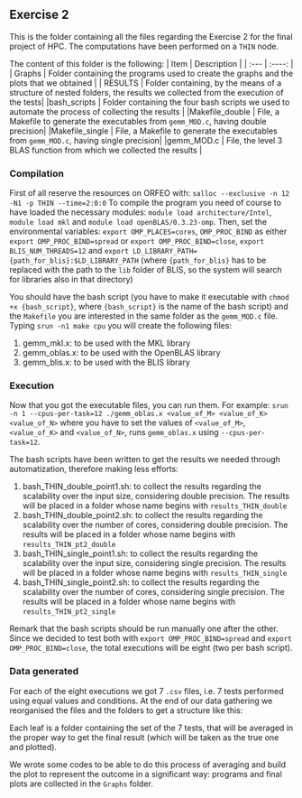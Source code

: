 ## Exercise 2
This is the folder containing all the files regarding the Exercise 2 for the final project of HPC. The computations have been performed on a `THIN` node.


The content of this folder is the following: 
| Item      | Description |
| :---        |    :----:   |
| Graphs      | Folder containing the programs used to create the graphs and the plots that we obtained      |
| RESULTS   | Folder containing, by the means of a structure of nested folders, the results we collected from the execution of the tests|
|bash_scripts | Folder containing the four bash scripts we used to automate the process of collecting the results | 
|Makefile_double | File, a Makefile to generate the executables from `gemm_MOD.c`, having double precision| 
|Makefile_single | File, a Makefile to generate the executables from `gemm_MOD.c`, having single precision| 
|gemm_MOD.c | File, the level 3 BLAS function from which we collected the results | 

### Compilation
First of all reserve the resources on ORFEO with: `salloc --exclusive -n 12 -N1 -p THIN --time=2:0:0`
To compile the program you need of course to have loaded the necessary modules: `module load architecture/Intel`, `module load mkl` and `module load openBLAS/0.3.23-omp`.
Then, set the environmental variables: `export OMP_PLACES=cores`, `OMP_PROC_BIND` as either `export OMP_PROC_BIND=spread` or `export OMP_PROC_BIND=close`, `export BLIS_NUM_THREADS=12` and `export LD_LIBRARY_PATH={path_for_blis}:$LD_LIBRARY_PATH` (where `{path_for_blis}` has to be replaced with the path to the `lib` folder of BLIS, so the system will search for libraries also in that directory)

You should have the bash script (you have to make it executable with `chmod +x {bash_script}`, where `{bash_script}` is the name of the bash script) and the `Makefile` you are interested in the same folder as the `gemm_MOD.c` file.
Typing `srun -n1 make cpu` you will create the following files: 
1. gemm_mkl.x: to be used with the MKL library
2. gemm_oblas.x: to be used with the OpenBLAS library
3. gemm_blis.x: to be used with the BLIS library


### Execution
Now that you got the executable files, you can run them. For example:
`srun -n 1 --cpus-per-task=12 ./gemm_oblas.x <value_of_M> <value_of_K> <value_of_N>`
where you have to set the values of `<value_of_M>`, `<value_of_K>` and `<value_of_N>`, runs `gemm_oblas.x` using `--cpus-per-task=12`.

The bash scripts have been written to get the results we needed through automatization, therefore making less efforts:
1. bash_THIN_double_point1.sh: to collect the results regarding the scalability over the input size, considering double precision. The results will be placed in a folder whose name begins with `results_THIN_double`
2. bash_THIN_double_point2.sh: to collect the results regarding the scalability over the number of cores, considering double precision. The results will be placed in a folder whose name begins with `results_THIN_pt2_double`
3. bash_THIN_single_point1.sh: to collect the results regarding the scalability over the input size, considering single precision. The results will be placed in a folder whose name begins with `results_THIN_single`
4. bash_THIN_single_point2.sh: to collect the results regarding the scalability over the number of cores, considering single precision. The results will be placed in a folder whose name begins with `results_THIN_pt2_single`

Remark that the bash scripts should be run manually one after the other. Since we decided to test both with `export OMP_PROC_BIND=spread` and `export OMP_PROC_BIND=close`, the total executions will be eight (two per bash script).

### Data generated
For each of the eight executions we got 7 `.csv` files, i.e. 7 tests performed using equal values and conditions. At the end of our data gathering we reorganised the files and the folders to get a structure like this:

Each leaf is a folder containing the set of the 7 tests, that will be averaged in the proper way to get the final result (which will be taken as the true one and plotted).

We wrote some codes to be able to do this process of averaging and build the plot to represent the outcome in a significant way: programs and final plots are collected in the `Graphs` folder.

